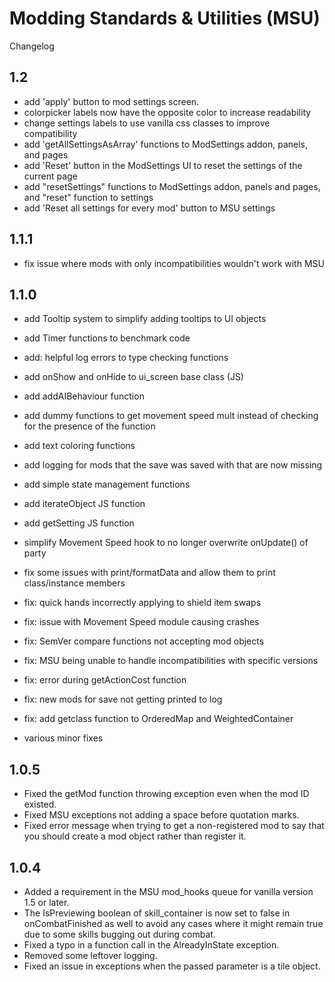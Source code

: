 # Modding Standards & Utilities (MSU)
Changelog

## 1.2
- add 'apply' button to mod settings screen.
- colorpicker labels now have the opposite color to increase readability
- change settings labels to use vanilla css classes to improve compatibility
- add 'getAllSettingsAsArray' functions to ModSettings addon, panels, and pages
- add 'Reset' button in the ModSettings UI to reset the settings of the current page
- add "resetSettings" functions to ModSettings addon, panels and pages, and "reset" function to settings
- add 'Reset all settings for every mod' button to MSU settings

## 1.1.1
- fix issue where mods with only incompatibilities wouldn't work with MSU

## 1.1.0
- add Tooltip system to simplify adding tooltips to UI objects
- add Timer functions to benchmark code
- add: helpful log errors to type checking functions
- add onShow and onHide to ui_screen base class (JS)
- add addAIBehaviour function
- add dummy functions to get movement speed mult instead of checking for the presence of the function
- add text coloring functions
- add logging for mods that the save was saved with that are now missing
- add simple state management functions
- add iterateObject JS function
- add getSetting JS function

- simplify Movement Speed hook to no longer overwrite onUpdate() of party

- fix some issues with print/formatData and allow them to print class/instance members
- fix: quick hands incorrectly applying to shield item swaps
- fix: issue with Movement Speed module causing crashes
- fix: SemVer compare functions not accepting mod objects
- fix: MSU being unable to handle incompatibilities with specific versions
- fix: error during getActionCost function
- fix: new mods for save not getting printed to log
- fix: add getclass function to OrderedMap and WeightedContainer
- various minor fixes

## 1.0.5
- Fixed the getMod function throwing exception even when the mod ID existed.
- Fixed MSU exceptions not adding a space before quotation marks.
- Fixed error message when trying to get a non-registered mod to say that you should create a mod object rather than register it.

## 1.0.4
- Added a requirement in the MSU mod_hooks queue for vanilla version 1.5 or later.
- The IsPreviewing boolean of skill_container is now set to false in onCombatFinished as well to avoid any cases where it might remain true due to some skills bugging out during combat.
- Fixed a typo in a function call in the AlreadyInState exception.
- Removed some leftover logging.
- Fixed an issue in exceptions when the passed parameter is a tile object.

